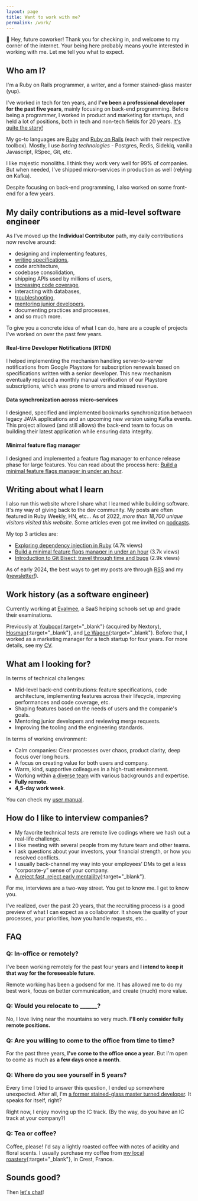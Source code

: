 ```yaml
---
layout: page
title: Want to work with me?
permalink: /work/
---
```


👋 Hey, future coworker! Thank you for checking in, and welcome to my corner of the internet. Your being here probably means you’re interested in working with me. Let me tell you what to expect.

## Who am I?

I'm a Ruby on Rails programmer, a writer, and a former stained-glass master (yup).

I've worked in tech for ten years, and **I've been a professional developer for the past five years**, mainly focusing on back-end programming. Before being a programmer, I worked in product and marketing for startups, and held a lot of positions, both in tech and non-tech fields for 20 years. [It's quite the story!]({{site.baseurl}}/from-stained-glass-master-to-software-developer/)

My go-to languages are [Ruby]({{site.baseurl}}/series/ruby/) and [Ruby on Rails]({{site.baseurl}}/series/rails/) (each with their respective toolbox). Mostly, I use *boring technologies* - Postgres, Redis, Sidekiq, vanilla Javascript, RSpec, Git, etc.

I like majestic monoliths. I think they work very well for 99% of companies. But when needed, I've shipped micro-services in production as well (relying on Kafka).

Despite focusing on back-end programming, I also worked on some front-end for a few years.

## My daily contributions as a mid-level software engineer

As I've moved up the **Individual Contributor** path, my daily contributions now revolve around:
- designing and implementing features,
- [writing specifications]({{site.baseurl}}/how-to-write-better-specifications/),
- code architecture,
- codebase consolidation,
- shipping APIs used by millions of users,
- [increasing code coverage]({{site.baseurl}}/series/rspec/),
- interacting with databases,
- [troubleshooting]({{site.baseurl}}/series/debugging/),
- [mentoring junior developers]({{site.baseurl}}/series/career/),
- documenting practices and processes,
- and so much more.

To give you a concrete idea of what I can do, here are a couple of projects I've worked on over the past few years.

#### Real-time Developer Notifications (RTDN)

I helped implementing the mechanism handling server-to-server notifications from Google Playstore for subscription renewals based on specifications written with a senior developer. This new mechanism eventually replaced a monthly manual verification of our Playstore subscriptions, which was prone to errors and missed revenue.

#### Data synchronization across micro-services

I designed, specified and implemented bookmarks synchronization between legacy JAVA applications and an upcoming new version using Kafka events. This project allowed (and still allows) the back-end team to focus on building their latest application while ensuring data integrity.

#### Minimal feature flag manager

I designed and implemented a feature flag manager to enhance release phase for large features. You can read about the process here: [Build a minimal feature flags manager in under an hour](https://remimercier.com/minimal-feature-flags-manager/).

## Writing about what I learn

I also run this website where I share what I learned while building software. It's my way of giving back to the dev community. My posts are often featured in Ruby Weekly, HN, etc... As of 2022, *more than 18,700 unique visitors visited this website*. Some articles even got me invited on [podcasts]({{site.baseurl}}/talks/).

My top 3 articles are:
- [Exploring dependency injection in Ruby]({{site.baseurl}}/dependency-injection-in-ruby/) (4.7k views)
- [Build a minimal feature flags manager in under an hour]({{site.baseurl}}/minimal-feature-flags-manager/) (3.7k views)
- [Introduction to Git Bisect: travel through time and bugs]({{site.baseurl}}/how-to-use-git-bisect/) (2.9k views)

As of early 2024, the best ways to get my posts are through [RSS](https://remimercier.com/feed.xml) and my ([newsletter!]({{site.baseurl}}/newsletter/)).

## Work history (as a software engineer)

Currently working at [Evalmee](https://en.evalmee.com/), a SaaS helping schools set up and grade their examinations.

Previously at [Youboox](https://nextory.com/fr/){:target="\_blank"} (acquired by Nextory), [Hosman](https://www.hosman.co/){:target="\_blank"}, and [Le Wagon](https://www.lewagon.com/fr){:target="\_blank"}. Before that, I worked as a marketing manager for a tech startup for four years. For more details, see my [CV]({{site.baseurl}}/media/shared/about/remimercier-cv-2023.pdf).

## What am I looking for?

In terms of technical challenges:
- Mid-level back-end contributions: feature specifications, code architecture, implementing features across their lifecycle, improving performances and code coverage, etc.
- Shaping features based on the needs of users and the companie's goals.
- Mentoring junior developers and reviewing merge requests.
- Improving the tooling and the engineering standards.

In terms of working environment:
- Calm companies: Clear processes over chaos, product clarity, deep focus over long hours.
- A focus on creating value for both users and company.
- Warm, kind, supportive colleagues in a high-trust environment.
- Working within [a diverse team]({{site.baseurl}}/the-need-for-dei/) with various backgrounds and expertise.
- **Fully remote**.
- **4,5-day work week**.

You can check my [user manual]({{site.baseurl}}/user-manual/).

## How do I like to interview companies?

- My favorite technical tests are remote live codings where we hash out a real-life challenge.
- I like meeting with several people from my future team and other teams.
- I ask questions about your investors, your financial strength, or how you resolved conflicts.
- I usually back-channel my way into your employees’ DMs to get a less “corporate-y” sense of your company.
- [A reject fast, reject early mentalilty](https://juanitofatas.com/reject-fast-reject-early){:target="\_blank"}.

For me, interviews are a two-way street. You get to know me. I get to know you.

I've realized, over the past 20 years, that the recruiting process is a good preview of what I can expect as a collaborator. It shows the quality of your processes, your priorities, how you handle requests, etc...

## FAQ

### Q: In-office or remotely?

I've been working remotely for the past four years and **I intend to keep it that way for the foreseeable future**.

Remote working has been a godsend for me. It has allowed me to do my best work, focus on better communication, and create (much) more value.

### Q: Would you relocate to ______?

No, I love living near the mountains so very much. **I'll only consider fully remote positions.**

### Q: Are you willing to come to the office from time to time?

For the past three years, **I've come to the office once a year**. But I'm open to come as much as **a few days once a month**.

### Q: Where do you see yourself in 5 years?

Every time I tried to answer this question, I ended up somewhere unexpected. After all, I'm [a former stained-glass master turned developer]({{site.baseurl}}/from-stained-glass-master-to-software-developer/). It speaks for itself, right?

Right now, I enjoy moving up the IC track. (By the way, do you have an IC track at your company?)

### Q: Tea or coffee?

Coffee, please! I'd say a lightly roasted coffee with notes of acidity and floral scents. I usually purchase my coffee from [my local roastery](https://kaffa-roastery.com/){:target="\_blank"}, in Crest, France.

## Sounds good?

Then <a href="mailto:hello@remimercier.com">let's chat</a>!
